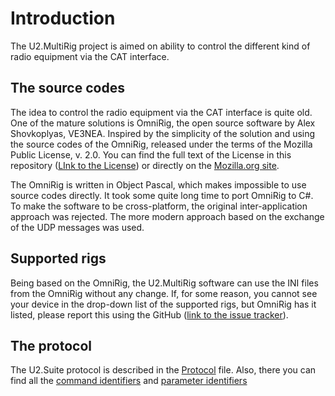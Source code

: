 # Introduction

The U2.MultiRig project is aimed on ability to control the different kind 
of radio equipment via the CAT interface.

## The source codes

The idea to control the radio equipment via the CAT interface is quite old.
One of the mature solutions is OmniRig, the open source software by Alex
Shovkoplyas, VE3NEA. Inspired by the simplicity of the solution and using the 
source codes of the OmniRig, released under the terms of the Mozilla Public
License, v. 2.0. You can find the full text of the License in this repository
([LInk to the License](mpl.me)) or directly on the 
[Mozilla.org site](http://mozilla.org/MPL/2.0/).

The OmniRig is written in Object Pascal, which makes impossible to use source codes directly.
It took some quite long time to port OmniRig to C#. To make the software to be
cross-platform, the original inter-application approach was rejected. The more
modern approach based on the exchange of the UDP messages was used.

## Supported rigs

Being based on the OmniRig, the U2.MultiRig software can use the INI files
from the OmniRig without any change. If, for some reason, you cannot see your device
in the drop-down list of the supported rigs, but OmniRig has it listed, please 
report this using the GitHub ([link to the issue tracker](https://github.com/ut8uu/U2.Suite/issues)).

## The protocol

The U2.Suite protocol is described in the [Protocol](../../../Documentation/protocol.md) file.
Also, there you can find all the [command identifiers](../../../Documentation/UdpCommandIds.md)
and [parameter identifiers](../../../Documentation/UdpParameterIds.md)